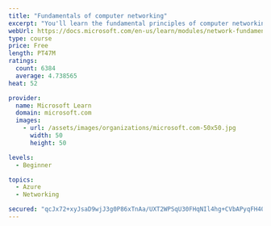 ```yaml
---
title: "Fundamentals of computer networking"
excerpt: "You'll learn the fundamental principles of computer networking to prepare you for the Azure admin and developer learning paths."
webUrl: https://docs.microsoft.com/en-us/learn/modules/network-fundamentals/
type: course
price: Free
length: PT47M
ratings:
  count: 6384
  average: 4.738565
heat: 52

provider:
  name: Microsoft Learn
  domain: microsoft.com
  images:
    - url: /assets/images/organizations/microsoft.com-50x50.jpg
      width: 50
      height: 50

levels:
  - Beginner

topics:
  - Azure
  - Networking

secured: "qcJx72+xyJsaD9wjJ3g0P86xTnAa/UXT2WPSqU30FHqNIl4hg+CVbAPyqFH40NJdfm+aPy8w2WMHcAdLkmu2wQA0YMzSGHt1H/MaVsmWpOZDTseEWSNo4ruicVMpeLIOAsJyufD7f9B9OC8e0YFYK9nWNcJq3da9EWEpZWjgGddPuzxpyrsBMDshlr9xBSb93Nk6N86ojKYN56e4mwR1IzLty8l3mTYfhhr8Nesv0OSs6R7nayMOc8jNPga3G0iIkHN63Buh9jiBYdhesj7Wi1Vjy0aWk+ZnllLGvGraxgIqyoyiF1gb45dEHuBOj9O68kv+a1xojauyuRXVYVR01fap2axetoIJor5v+WQKHCI3Ya5L2TBnqhYK1378tQfBUnrDRTUKG7BOLi5c1YCeng4P07RYyhclJZPb8GYYmIw=;OzJ5P6aOBUK2Twgq85ZtNg=="
---
```


